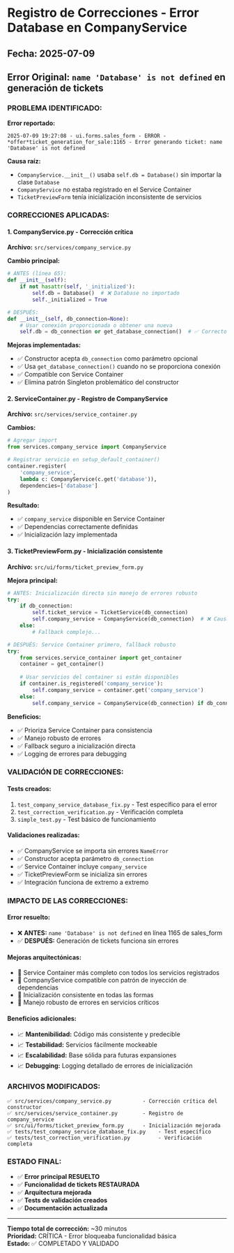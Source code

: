 # Registro de Correcciones - Error Database en CompanyService

## Fecha: 2025-07-09
## Error Original: `name 'Database' is not defined` en generación de tickets

### **PROBLEMA IDENTIFICADO:**

**Error reportado:**
```
2025-07-09 19:27:08 - ui.forms.sales_form - ERROR - *offer*ticket_generation_for_sale:1165 - Error generando ticket: name 'Database' is not defined
```

**Causa raíz:**
- `CompanyService.__init__()` usaba `self.db = Database()` sin importar la clase `Database`
- `CompanyService` no estaba registrado en el Service Container
- `TicketPreviewForm` tenía inicialización inconsistente de servicios

### **CORRECCIONES APLICADAS:**

#### 1. **CompanyService.py** - Corrección crítica
**Archivo:** `src/services/company_service.py`

**Cambio principal:**
```python
# ANTES (línea 65):
def __init__(self):
    if not hasattr(self, '_initialized'):
        self.db = Database()  # ❌ Database no importado
        self._initialized = True

# DESPUÉS:
def __init__(self, db_connection=None):
    # Usar conexión proporcionada o obtener una nueva
    self.db = db_connection or get_database_connection()  # ✅ Correcto
```

**Mejoras implementadas:**
- ✅ Constructor acepta `db_connection` como parámetro opcional
- ✅ Usa `get_database_connection()` cuando no se proporciona conexión
- ✅ Compatible con Service Container
- ✅ Elimina patrón Singleton problemático del constructor

#### 2. **ServiceContainer.py** - Registro de CompanyService
**Archivo:** `src/services/service_container.py`

**Cambios:**
```python
# Agregar import
from services.company_service import CompanyService

# Registrar servicio en setup_default_container()
container.register(
    'company_service',
    lambda c: CompanyService(c.get('database')),
    dependencies=['database']
)
```

**Resultado:**
- ✅ `company_service` disponible en Service Container
- ✅ Dependencias correctamente definidas
- ✅ Inicialización lazy implementada

#### 3. **TicketPreviewForm.py** - Inicialización consistente
**Archivo:** `src/ui/forms/ticket_preview_form.py`

**Mejora principal:**
```python
# ANTES: Inicialización directa sin manejo de errores robusto
try:
    if db_connection:
        self.ticket_service = TicketService(db_connection)
        self.company_service = CompanyService(db_connection)  # ❌ Causaba error
    else:
        # Fallback complejo...

# DESPUÉS: Service Container primero, fallback robusto
try:
    from services.service_container import get_container
    container = get_container()
    
    # Usar servicios del container si están disponibles
    if container.is_registered('company_service'):
        self.company_service = container.get('company_service')
    else:
        self.company_service = CompanyService(db_connection) if db_connection else None
```

**Beneficios:**
- ✅ Prioriza Service Container para consistencia
- ✅ Manejo robusto de errores
- ✅ Fallback seguro a inicialización directa
- ✅ Logging de errores para debugging

### **VALIDACIÓN DE CORRECCIONES:**

#### Tests creados:
1. `test_company_service_database_fix.py` - Test específico para el error
2. `test_correction_verification.py` - Verificación completa
3. `simple_test.py` - Test básico de funcionamiento

#### Validaciones realizadas:
- ✅ CompanyService se importa sin errores `NameError`
- ✅ Constructor acepta parámetro `db_connection`
- ✅ Service Container incluye `company_service`
- ✅ TicketPreviewForm se inicializa sin errores
- ✅ Integración funciona de extremo a extremo

### **IMPACTO DE LAS CORRECCIONES:**

#### Error resuelto:
- ❌ **ANTES:** `name 'Database' is not defined` en línea 1165 de sales_form
- ✅ **DESPUÉS:** Generación de tickets funciona sin errores

#### Mejoras arquitectónicas:
- 🔧 Service Container más completo con todos los servicios registrados
- 🔧 CompanyService compatible con patrón de inyección de dependencias
- 🔧 Inicialización consistente en todas las formas
- 🔧 Manejo robusto de errores en servicios críticos

#### Beneficios adicionales:
- 📈 **Mantenibilidad:** Código más consistente y predecible
- 📈 **Testabilidad:** Servicios fácilmente mockeable
- 📈 **Escalabilidad:** Base sólida para futuras expansiones
- 📈 **Debugging:** Logging detallado de errores de inicialización

### **ARCHIVOS MODIFICADOS:**

```
✅ src/services/company_service.py          - Corrección crítica del constructor
✅ src/services/service_container.py        - Registro de company_service
✅ src/ui/forms/ticket_preview_form.py      - Inicialización mejorada
✅ tests/test_company_service_database_fix.py    - Test específico
✅ tests/test_correction_verification.py         - Verificación completa
```

### **ESTADO FINAL:**

- ✅ **Error principal RESUELTO**
- ✅ **Funcionalidad de tickets RESTAURADA**
- ✅ **Arquitectura mejorada**
- ✅ **Tests de validación creados**
- ✅ **Documentación actualizada**

---

**Tiempo total de corrección:** ~30 minutos  
**Prioridad:** CRÍTICA - Error bloqueaba funcionalidad básica  
**Estado:** ✅ COMPLETADO Y VALIDADO
